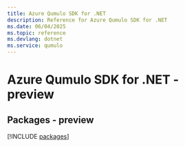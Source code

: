 ```yaml
---
title: Azure Qumulo SDK for .NET
description: Reference for Azure Qumulo SDK for .NET
ms.date: 06/04/2025
ms.topic: reference
ms.devlang: dotnet
ms.service: qumulo
---
```

# Azure Qumulo SDK for .NET - preview
## Packages - preview
[!INCLUDE [packages](qumulo-index.md)]